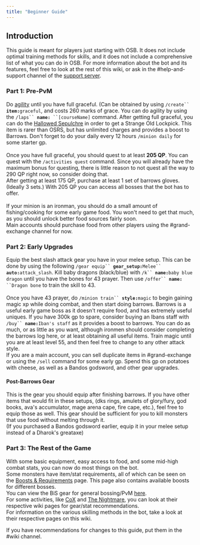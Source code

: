 ```yaml
---
title: "Beginner Guide"
---
```


## Introduction

This guide is meant for players just starting with OSB. It does not include optimal training methods for skills, and it does not include a comprehensive list of what you can do in OSB. For more information about the bot and its features, feel free to look at the rest of this wiki, or ask in the #help-and-support channel of the [support server](https://discord.com/invite/ob).

### Part 1: Pre-PvM

Do [agility](https://wiki.oldschool.gg/skills/agility) until you have full graceful. (Can be obtained by using `/create`` `**`item:`**`graceful`, and costs 260 marks of grace. You can do agility by using the `/laps`` `**`name:`**` ``[courseName]` command. After getting full graceful, you can do the [Hallowed Sepulchre](https://wiki.oldschool.gg/skills/agility/hallowed-sepulchre) in order to get a Strange Old Lockpick. This item is rarer than OSRS, but has unlimited charges and provides a boost to Barrows. Don't forget to do your daily every 12 hours `/minion daily` for some starter gp.\
\
Once you have full graceful, you should quest to at least **205 QP**. You can quest with the `/activities quest` command. Since you will already have the maximum bonus for questing, there is little reason to not quest all the way to 290 QP right now, so consider doing that.\
After getting at least 175 QP, purchase at least 1 set of barrows gloves. (Ideally 3 sets.) With 205 QP you can access all bosses that the bot has to offer.\
\
If your minion is an ironman, you should do a small amount of fishing/cooking for some early game food. You won't need to get that much, as you should unlock better food sources fairly soon.\
Main accounts should purchase food from other players using the #grand-exchange channel for now.

### Part 2: Early Upgrades

Equip the best slash attack gear you have in your melee setup. This can be done by using the following `/gear equip`` `**`gear_setup:`**`Melee`` `**`auto:`**`attack_slash`. Kill baby dragons (black/blue) with `/k`` `**`name:`**`baby blue dragon` until you have the bones for 43 prayer. Then use `/offer`` `**`name:`**` ``Dragon bone` to train the skill to 43.\
\
Once you have 43 prayer, do `/minion train`` `**`style:`**`magic` to begin gaining magic xp while doing combat, and then start doing barrows. Barrows is a useful early game boss as it doesn't require food, and has extremely useful uniques. If you have 300k gp to spare, consider buying an Ibans staff with `/buy`` `**`name:`**`Iban's staff` as it provides a boost to barrows. You can do as much, or as little as you want, although ironmen should consider completing the barrows log here, or at least obtaining all useful items. Train magic until you are at least level 55, and then feel free to change to any other attack style.\
If you are a main account, you can sell duplicate items in #grand-exchange or using the `/sell` command for some early gp. Spend this gp on potatoes with cheese, as well as a Bandos godsword, and other gear upgrades.

#### Post-Barrows Gear

<div align="left">

</div>

<div align="left">

</div>

<div align="left">

</div>

This is the gear you should equip after finishing barrows. If you have other items that would fit in these setups, (dks rings, amulets of glory/fury, god books, ava's accumulator, mage arena cape, fire cape, etc.), feel free to equip those as well. This gear should be sufficient for you to kill monsters that use food without melting through it.\
(If you purchased a Bandos godsword earlier, equip it in your melee setup instead of a Dharok's greataxe)

### Part 3: The Rest of the Game

With some basic equipment, easy access to food, and some mid-high combat stats, you can now do most things on the bot.\
Some monsters have item/stat requirements, all of which can be seen on the [Boosts & Requirements](https://wiki.oldschool.gg/bosses/boosts-and-requirements) page. This page also contains available boosts for different bosses.\
You can view the BiS gear for general bossing/PvM [here](https://wiki.oldschool.gg/skills/slayer/slayer-misc#best-gear-for-slayer).\
For some activities, like [CoX](https://wiki.oldschool.gg/bosses/cox-raids/cox-gear-setups) and [The Nightmare](https://wiki.oldschool.gg/bosses/nightmare-of-ashihama), you can look at their respective wiki pages for gear/stat recommendations.\
For information on the various skilling methods in the bot, take a look at their respective pages on this wiki.

If you have recommendations for changes to this guide, put them in the #wiki channel.
